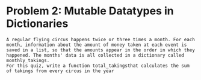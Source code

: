 # Problem 2: Mutable Datatypes in Dictionaries

    A regular flying circus happens twice or three times a month. For each month, information about the amount of money taken at each event is saved in a list, so that the amounts appear in the order in which they happened. The months' data is all collected in a dictionary called monthly_takings.
    For this quiz, write a function total_takingsthat calculates the sum of takings from every circus in the year

